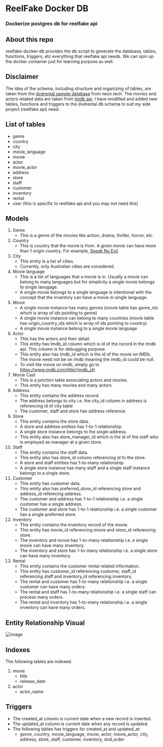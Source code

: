 # ReelFake Docker DB
### Dockerize postgres db for reelfake api

## About this repo
reelfake-docker-db provides the db script to generate the database, tables, functions, triggers, etc everything that reelfake api needs. We can spin up the docker container just for learning purpose as well.

## Disclaimer
The idea of the schema, including structure and organizing of tables, are taken from the [dvdrental sample database](https://neon.tech/postgresql/postgresql-getting-started/postgresql-sample-database) from neon.tech.
The movies and actors related data are taken from [tmdb api](https://www.themoviedb.org). I have modified and added new tables, functions and triggers to the dvdrental db schema to suit my side project (reelfake api) need.

## List of tables
- genre
- country
- city
- movie_language
- movie
- actor
- movie_actor
- address
- store
- staff
- customer
- inventory
- rental
- user (this is specific to reelfake api and you may not need this)

## Models
1. Genre
   - This is a genre of the movies like action, drama, thriller, horror, etc.
3. Country
   - This is country that the movie is from. A given movie can have more than 1 origin country. For example, [Speak No Evil](https://www.imdb.com/title/tt27534307).
4. City
   - This entity is a list of cities.
   - Currently, only Australian cities are considered.
5. Movie language
   - This is a list of languages that a movie is in. Usually a movie can belong to many languages but for simplicity a single movie belongs to single lanugage.
   - A single movie belongs to a single language is intentional with the concept that the inventory can have a movie in single language.
6. Movie
   - A single movie instance has many genres (movie table has genre_ids which is array of ids pointing to genre)
   - A single movie instance can belong to many countries (movie table has origin_country_ids which is array of ids pointing to country)
   - A single movie instance belong to a single movie language
7. Actor
   - This has the actors and their detail.
   - This entity has tmdb_id column which is id of the record in the tmdb api. This column is for debugging purpose.
   - This entity also has imdb_id which is the id of the movie on IMDb. The movie need not be on imdb meaning the imdb_id could be null.
   - To visit hte movie on imdb, simply go to https://www.imdb.com/title/{imdb_id}
8. Movie Cast
   - This is a junction table associating actors and movies.
   - This entity has many movies and many actors.
9. Address
   - This entity contains the address record.
   - The address belongs to city i.e. the city_id column in address is referencing id of city table
   - The customer, staff and store has address reference.
10. Store
    - This entity contains the store data.
    - A store and address entities has 1-to-1 relationship.
    - A single store instance belongs to the single address.
    - This entity also has store_manager_id which is the id of the staff who is employed as manager at a given store.
11. Staff
    - This entity contains the staff data.
    - This entity also has store_id column referencing id fo the store.
    - A store and staff entities has 1-to-many relationship.
    - A single store instance has many staff and a single staff instance belongs to a single store.
12. Customer
    - This entity has customer data.
    - This entity also has preferred_store_id referencing store and address_id referecing address.
    - The customer and address has 1-to-1 relationship i.e. a single customer has a single address.
    - The customer and store has 1-to-1 relationship i.e. a single customer has a single preferred store.
13. Inventory
    - This entity contains the inventory record of the movie.
    - This entity has movie_id referencing movie and store_id referencing store.
    - The inventory and movie has 1-to-many relationship i.e. a single movie can have many inventory.
    - The inventory and store has 1-to-many relationship i.e. a single store can have many inventory.
14. Rental
    - This entity contains the customer rental related information.
    - This entity has customer_id referencing customer, staff_id referencing staff and inventory_id referencing inventory.
    - The rental and customer has 1-to-many relationship i.e. a single customer can have many orders.
    - The rental and staff has 1-to-many relationship i.e. a single staff can process many orders.
    - The rental and inventory has 1-to-many relationship i.e. a single inventory can have many orders.
   
## Entity Relationship Visual
![image](https://github.com/user-attachments/assets/1ff2296c-be39-4559-88fa-0e06d586bf25)

## Indexes
The following tables are indexed:
1. movie
   - title
   - release_date
2. actor
   - actor_name

## Triggers
- The created_at column is current date when a new record is inserted.
- The updated_at column is current date when any record is updated.
- The following tables has triggers for created_at and updated_at:
  - genre, country, movie_language, movie, actor, movie_actor, city, address, store, staff, customer, inventory, dvd_order
